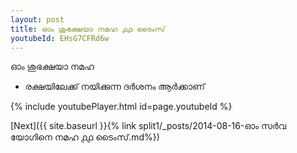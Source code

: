 ```yaml
---
layout: post
title: ഓം ശുഭക്ഷയാ നമഹ ൧൧ ടൈംസ്
youtubeId: EHsG7CFRd6w
---
```

 
 
 ഓം ശുഭക്ഷയാ നമഹ 
 
 -  രക്ഷയിലേക്ക് നയിക്കുന്ന ദർശനം ആർക്കാണ് 
 
  
 
  
 
 
 
 
 
 


{% include youtubePlayer.html id=page.youtubeId %}
 
[Next]({{ site.baseurl }}{% link  split1/_posts/2014-08-16-ഓം സർവ യോഗിനെ നമഹ ൧൧ ടൈംസ്.md%})
 
